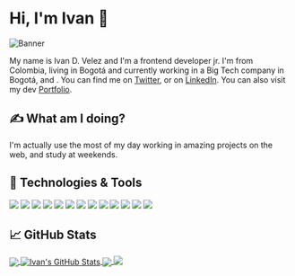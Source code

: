 # Hi, I'm Ivan :wave:

![Banner](https://media-exp1.licdn.com/dms/image/C4E16AQGFl4YqlA1qDg/profile-displaybackgroundimage-shrink_350_1400/0/1623814852264?e=1632355200&v=beta&t=gwURUOXCsvpTi1o400OgRk6NDrx1p-1Lwt_upWlr5SA)

My name is Ivan D. Velez and I'm a frontend developer jr. I'm from Colombia, living in Bogotá and currently working in a Big Tech company in Bogotá, and . You can find me on [Twitter](https://twitter.com/ivancho175 '@ivancho175 on Twitter'), or on [LinkedIn](https://www.linkedin.com/in/ivancho175/ 'Ivan Velez on LinkedIn'). You can also visit my dev [Portfolio](https://ivancho175.github.io/My-dev-portfolio/ "Ivan Velez's frontend developer portfolio").


##  :writing_hand: What am I doing?

I'm actually use the most of my day working in amazing projects on the web, and study at weekends. 


## :wrench: Technologies & Tools

![](https://img.shields.io/badge/OS-Widows-informational?style=flat&logo=windows&logoColor=white&color=0078D6)
![](https://img.shields.io/badge/OS-Linux-informational?style=flat&logo=linux&logoColor=white&color=960d0d)
![](https://img.shields.io/badge/Code-JavaScript-informational?style=flat&logo=javascript&logoColor=white&color=F7DF1E)
![](https://img.shields.io/badge/Code-HTML5-informational?style=flat&logo=html5&logoColor=white&color=E34F26)
![](https://img.shields.io/badge/Code-CSS3-informational?style=flat&logo=css3&logoColor=white&color=1572B6)
![](https://img.shields.io/badge/Code-SASS-informational?style=flat&logo=sass&logoColor=white&color=CC6699)
![](https://img.shields.io/badge/Shell-Bash-informational?style=flat&logo=gnu-bash&logoColor=white&color=4EAA25)
![](https://img.shields.io/badge/Tools-VSCode-informational?style=flat&logo=visualstudiocode&logoColor=white&color=007ACC)
![](https://img.shields.io/badge/Tools-Git_&_GitHub-informational?style=flat&logo=git&logoColor=white&color=F05032)
![](https://img.shields.io/badge/Tools-Photoshop-informational?style=flat&logo=adobephotoshop&logoColor=white&color=030e72)
![](https://img.shields.io/badge/Tools-Illustrator-informational?style=flat&logo=adobeillustrator&logoColor=white&color=FF9A00)
![](https://img.shields.io/badge/Tools-Figma-informational?style=flat&logo=figma&logoColor=white&color=F24E1E)
![](https://img.shields.io/badge/Library-React-informational?style=flat&logo=react&logoColor=white&color=61DAFB)


## :chart_with_upwards_trend: GitHub Stats

<a href="https://github.com/Ivancho175/Ivancho175">
  <img align="center" src="https://github-readme-stats.vercel.app/api/top-langs/?username=Ivancho175&hide=java,tex&title_color=ffffff&text_color=c9cacc&icon_color=2bbc8a&bg_color=1d1f21&langs_count=3" />
</a>
<a href="https://github.com/Ivancho175/Ivancho175">
  <img align="center" src="https://github-readme-stats.vercel.app/api?username=Ivancho175&show_icons=true&line_height=27&count_private=true&title_color=ffffff&text_color=c9cacc&icon_color=2bbc8a&bg_color=1d1f21" alt="Ivan's GitHub Stats" />
</a>

<a href="https://github.com/Ivancho175/MemoryGame">
  <img align="center" src="https://github-readme-stats.vercel.app/api/pin/?username=Ivancho175&repo=MemoryGame&title_color=ffffff&text_color=c9cacc&icon_color=2bbc8a&bg_color=1d1f21" />
</a>


<a href="https://github.com/Ivancho175/My-dev-portfolio">
  <img align="top" src="https://github-readme-stats.vercel.app/api/pin/?username=Ivancho175&repo=My-dev-portfolio&title_color=ffffff&text_color=c9cacc&icon_color=2bbc8a&bg_color=1d1f21" />
</a>  
